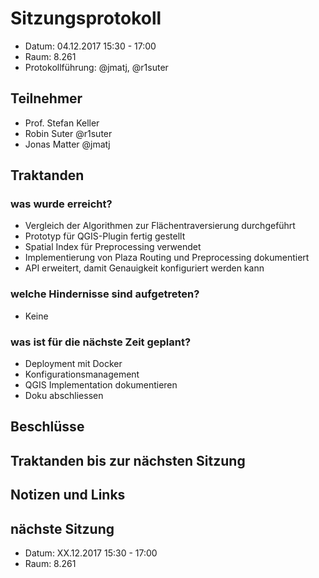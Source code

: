 # Sitzungsprotokoll

* Datum: 04.12.2017 15:30 - 17:00
* Raum: 8.261
* Protokollführung: @jmatj, @r1suter

## Teilnehmer

* Prof. Stefan Keller
* Robin Suter @r1suter
* Jonas Matter @jmatj

## Traktanden

### was wurde erreicht?
* Vergleich der Algorithmen zur Flächentraversierung durchgeführt
* Prototyp für QGIS-Plugin fertig gestellt
* Spatial Index für Preprocessing verwendet
* Implementierung von Plaza Routing und Preprocessing dokumentiert
* API erweitert, damit Genauigkeit konfiguriert werden kann

### welche Hindernisse sind aufgetreten?
- Keine

### was ist für die nächste Zeit geplant?
* Deployment mit Docker
* Konfigurationsmanagement
* QGIS Implementation dokumentieren
* Doku abschliessen

## Beschlüsse

## Traktanden bis zur nächsten Sitzung

## Notizen und Links

## nächste Sitzung

* Datum: XX.12.2017 15:30 - 17:00
* Raum: 8.261
